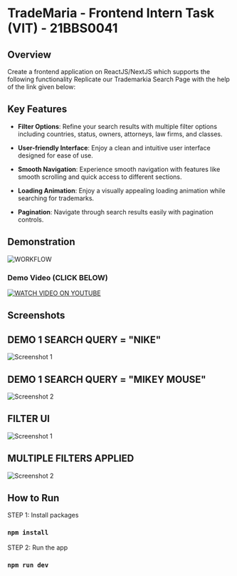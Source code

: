 # TradeMaria - Frontend Intern Task (VIT) - 21BBS0041

## Overview

Create a frontend application on ReactJS/NextJS which supports the following functionality
Replicate our Trademarkia Search Page with the help of the link given below:

## Key Features

- **Filter Options**: Refine your search results with multiple filter options including countries, status, owners, attorneys, law firms, and classes.

- **User-friendly Interface**: Enjoy a clean and intuitive user interface designed for ease of use.

- **Smooth Navigation**: Experience smooth navigation with features like smooth scrolling and quick access to different sections.

- **Loading Animation**: Enjoy a visually appealing loading animation while searching for trademarks.

- **Pagination**: Navigate through search results easily with pagination controls.

## Demonstration

![WORKFLOW](https://i.imgur.com/jopFDep.gif)

### Demo Video (CLICK BELOW)

[![WATCH VIDEO ON YOUTUBE](https://img.youtube.com/vi/4cZti03nvN8/0.jpg)](https://www.youtube.com/watch?v=4cZti03nvN8)

## Screenshots

## DEMO 1 SEARCH QUERY = "NIKE"

![Screenshot 1](https://i.imgur.com/yXF5xEB.png)

## DEMO 1 SEARCH QUERY = "MIKEY MOUSE"

![Screenshot 2](https://i.imgur.com/0JuQ7Zj.png)

## FILTER UI

![Screenshot 1](https://i.imgur.com/4EuN9EP.png)

## MULTIPLE FILTERS APPLIED

![Screenshot 2](https://i.imgur.com/WBjvYTm.png)

## How to Run

STEP 1: Install packages

### `npm install`

STEP 2: Run the app

### `npm run dev`
